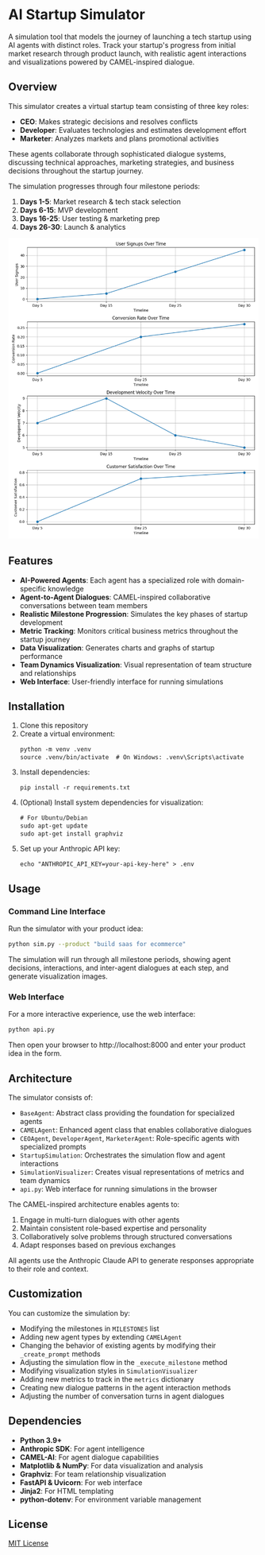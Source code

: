 # AI Startup Simulator

A simulation tool that models the journey of launching a tech startup using AI agents with distinct roles. Track your startup's progress from initial market research through product launch, with realistic agent interactions and visualizations powered by CAMEL-inspired dialogue.

## Overview

This simulator creates a virtual startup team consisting of three key roles:
- **CEO**: Makes strategic decisions and resolves conflicts
- **Developer**: Evaluates technologies and estimates development effort
- **Marketer**: Analyzes markets and plans promotional activities

These agents collaborate through sophisticated dialogue systems, discussing technical approaches, marketing strategies, and business decisions throughout the startup journey.

The simulation progresses through four milestone periods:
1. **Days 1-5**: Market research & tech stack selection
2. **Days 6-15**: MVP development
3. **Days 16-25**: User testing & marketing prep
4. **Days 26-30**: Launch & analytics

![Startup Simulator](startup_metrics.png)

## Features

- **AI-Powered Agents**: Each agent has a specialized role with domain-specific knowledge
- **Agent-to-Agent Dialogues**: CAMEL-inspired collaborative conversations between team members
- **Realistic Milestone Progression**: Simulates the key phases of startup development
- **Metric Tracking**: Monitors critical business metrics throughout the startup journey
- **Data Visualization**: Generates charts and graphs of startup performance
- **Team Dynamics Visualization**: Visual representation of team structure and relationships
- **Web Interface**: User-friendly interface for running simulations

## Installation

1. Clone this repository
2. Create a virtual environment:
   ```
   python -m venv .venv
   source .venv/bin/activate  # On Windows: .venv\Scripts\activate
   ```
3. Install dependencies:
   ```
   pip install -r requirements.txt
   ```
4. (Optional) Install system dependencies for visualization:
   ```
   # For Ubuntu/Debian
   sudo apt-get update
   sudo apt-get install graphviz
   ```
5. Set up your Anthropic API key:
   ```
   echo "ANTHROPIC_API_KEY=your-api-key-here" > .env
   ```

## Usage

### Command Line Interface

Run the simulator with your product idea:

```bash
python sim.py --product "build saas for ecommerce"
```

The simulation will run through all milestone periods, showing agent decisions, interactions, and inter-agent dialogues at each step, and generate visualization images.

### Web Interface

For a more interactive experience, use the web interface:

```bash
python api.py
```

Then open your browser to http://localhost:8000 and enter your product idea in the form.

## Architecture

The simulator consists of:

- `BaseAgent`: Abstract class providing the foundation for specialized agents
- `CAMELAgent`: Enhanced agent class that enables collaborative dialogues
- `CEOAgent`, `DeveloperAgent`, `MarketerAgent`: Role-specific agents with specialized prompts
- `StartupSimulation`: Orchestrates the simulation flow and agent interactions
- `SimulationVisualizer`: Creates visual representations of metrics and team dynamics
- `api.py`: Web interface for running simulations in the browser

The CAMEL-inspired architecture enables agents to:
1. Engage in multi-turn dialogues with other agents
2. Maintain consistent role-based expertise and personality
3. Collaboratively solve problems through structured conversations
4. Adapt responses based on previous exchanges

All agents use the Anthropic Claude API to generate responses appropriate to their role and context.

## Customization

You can customize the simulation by:

- Modifying the milestones in `MILESTONES` list
- Adding new agent types by extending `CAMELAgent`
- Changing the behavior of existing agents by modifying their `_create_prompt` methods
- Adjusting the simulation flow in the `_execute_milestone` method
- Modifying visualization styles in `SimulationVisualizer`
- Adding new metrics to track in the `metrics` dictionary
- Creating new dialogue patterns in the agent interaction methods
- Adjusting the number of conversation turns in agent dialogues

## Dependencies

- **Python 3.9+**
- **Anthropic SDK**: For agent intelligence
- **CAMEL-AI**: For agent dialogue capabilities
- **Matplotlib & NumPy**: For data visualization and analysis
- **Graphviz**: For team relationship visualization
- **FastAPI & Uvicorn**: For web interface
- **Jinja2**: For HTML templating
- **python-dotenv**: For environment variable management

## License

[MIT License](LICENSE)